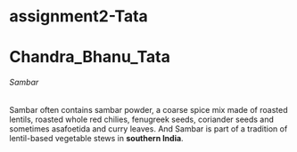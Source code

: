 # assignment2-Tata
# Chandra_Bhanu_Tata
###### Sambar
Sambar often contains sambar powder, a coarse spice mix made of roasted lentils, roasted whole red chilies, fenugreek seeds, coriander seeds and sometimes asafoetida and curry leaves. And Sambar is part of a tradition of lentil-based vegetable stews in **southern India**. 